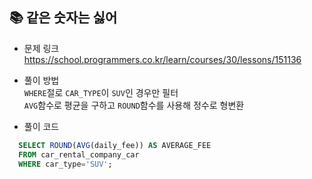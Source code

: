 ## 📚 같은 숫자는 싫어
- 문제 링크
  <br /> https://school.programmers.co.kr/learn/courses/30/lessons/151136
  
- 풀이 방법
  <br /> `WHERE`절로 `CAR_TYPE`이 `SUV`인 경우만 필터  
          `AVG`함수로 평균을 구하고 `ROUND`함수를 사용해 정수로 형변환
  
- 풀이 코드
```sql
  SELECT ROUND(AVG(daily_fee)) AS AVERAGE_FEE
  FROM car_rental_company_car
  WHERE car_type='SUV';
``` 
